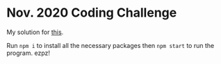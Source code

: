 # Nov. 2020 Coding Challenge

My solution for [this](https://github.com/emilionavarro/daugherty-nov-challenge).

Run `npm i` to install all the necessary packages then `npm start` to run the program. ezpz!
